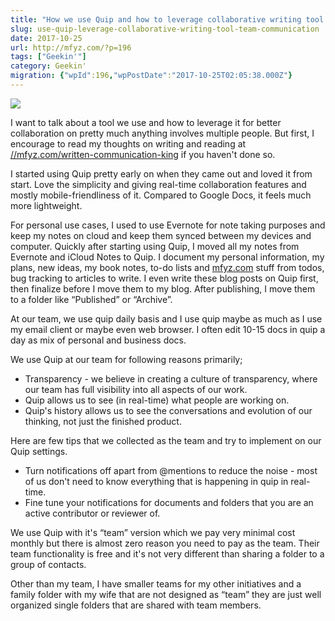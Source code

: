 ```yaml
---
title: "How we use Quip and how to leverage collaborative writing tool in team communication"
slug: use-quip-leverage-collaborative-writing-tool-team-communication
date: 2017-10-25
url: http://mfyz.com/?p=196
tags: ["Geekin'"]
category: Geekin'
migration: {"wpId":196,"wpPostDate":"2017-10-25T02:05:38.000Z"}
---
```


![](/images/archive/en/2020/05/quip-rocket_owq43o.png?fit=1499%2C650&ssl=1)

I want to talk about a tool we use and how to leverage it for better collaboration on pretty much anything involves multiple people. But first, I encourage to read my thoughts on writing and reading at [//mfyz.com/written-communication-king](//mfyz.com/written-communication-king/) if you haven't done so.

I started using Quip pretty early on when they came out and loved it from start. Love the simplicity and giving real-time collaboration features and mostly mobile-friendliness of it. Compared to Google Docs, it feels much more lightweight.

For personal use cases, I used to use Evernote for note taking purposes and keep my notes on cloud and keep them synced between my devices and computer. Quickly after starting using Quip, I moved all my notes from Evernote and iCloud Notes to Quip. I document my personal information, my plans, new ideas, my book notes, to-do lists and [mfyz.com](http://mfyz.com) stuff from todos, bug tracking to articles to write. I even write these blog posts on Quip first, then finalize before I move them to my blog. After publishing, I move them to a folder like “Published” or “Archive”.

At our team, we use quip daily basis and I use quip maybe as much as I use my email client or maybe even web browser. I often edit 10-15 docs in quip a day as mix of personal and business docs.

We use Quip at our team for following reasons primarily;

*   Transparency - we believe in creating a culture of transparency, where our team has full visibility into all aspects of our work.
*   Quip allows us to see (in real-time) what people are working on.
*   Quip's history allows us to see the conversations and evolution of our thinking, not just the finished product.

Here are few tips that we collected as the team and try to implement on our Quip settings.

*   Turn notifications off apart from @mentions to reduce the noise - most of us don't need to know everything that is happening in quip in real-time.
*   Fine tune your notifications for documents and folders that you are an active contributor or reviewer of.

We use Quip with it's “team” version which we pay very minimal cost monthly but there is almost zero reason you need to pay as the team. Their team functionality is free and it's not very different than sharing a folder to a group of contacts.

Other than my team, I have smaller teams for my other initiatives and a family folder with my wife that are not designed as “team” they are just well organized single folders that are shared with team members.